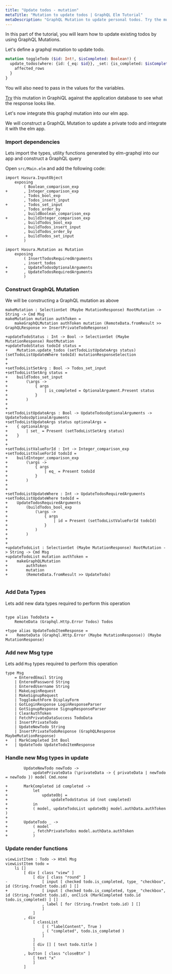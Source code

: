 ```yaml
---
title: "Update todos - mutation"
metaTitle: "Mutation to update todos | GraphQL Elm Tutorial"
metaDescription: "GraphQL Mutation to update personal todos. Try the mutation in GraphiQL, passing the Authorization token to get authenticated results."
---
```


In this part of the tutorial, you will learn how to update existing todos by using GraphQL Mutations.

Let's define a graphql mutation to update todo.

```graphql
mutation toggleTodo ($id: Int!, $isCompleted: Boolean!) {
  update_todos(where: {id: {_eq: $id}}, _set: {is_completed: $isCompleted}) {
    affected_rows
  }
}
```

You will also need to pass in the values for the variables.

[Try](https://learn.hasura.io/graphql/graphiql?tutorial=react-native) this mutation in GraphiQL against the application database to see what the response looks like.

Let's now integrate this graphql mutation into our elm app.

We will construct a GraphQL Mutation to update a private todo and integrate it with the elm app.


### Import dependencies

Lets import the types, utility functions generated by elm-graphql into our app and construct a GraphQL query

Open `src/Main.elm` and add the following code:

<GithubLink link="https://github.com/hasura/graphql-engine/blob/master/community/learn/graphql-tutorials/tutorials/elm-graphql/app-final/src/Main.elm" text="src/Main.elm" />


```
import Hasura.InputObject
    exposing
        ( Boolean_comparison_exp
+       , Integer_comparison_exp
        , Todos_bool_exp
        , Todos_insert_input
+       , Todos_set_input
        , Todos_order_by
        , buildBoolean_comparison_exp
+       , buildInteger_comparison_exp
        , buildTodos_bool_exp
        , buildTodos_insert_input
        , buildTodos_order_by
+       , buildTodos_set_input
        )

import Hasura.Mutation as Mutation
    exposing
        ( InsertTodosRequiredArguments
        , insert_todos
+       , UpdateTodosOptionalArguments
+       , UpdateTodosRequiredArguments
        )

```

### Construct GraphQL Mutation

We will be constructing a GraphQL mutation as above

```
makeMutation : SelectionSet (Maybe MutationResponse) RootMutation -> String -> Cmd Msg
makeMutation mutation authToken =
    makeGraphQLMutation authToken mutation (RemoteData.fromResult >> GraphQLResponse >> InsertPrivateTodoResponse)

+updateTodoStatus : Int -> Bool -> SelectionSet (Maybe MutationResponse) RootMutation
+updateTodoStatus todoId status =
+    Mutation.update_todos (setTodoListUpdateArgs status) (setTodoListUpdateWhere todoId) mutationResponseSelection
+
+
+setTodoListSetArg : Bool -> Todos_set_input
+setTodoListSetArg status =
+    buildTodos_set_input
+        (\args ->
+            { args
+                | is_completed = OptionalArgument.Present status
+            }
+        )
+
+
+setTodoListUpdateArgs : Bool -> UpdateTodosOptionalArguments -> UpdateTodosOptionalArguments
+setTodoListUpdateArgs status optionalArgs =
+    { optionalArgs
+        | set_ = Present (setTodoListSetArg status)
+    }
+
+
+setTodoListValueForId : Int -> Integer_comparison_exp
+setTodoListValueForId todoId =
+    buildInteger_comparison_exp
+        (\args ->
+            { args
+                | eq_ = Present todoId
+            }
+        )
+
+
+setTodoListUpdateWhere : Int -> UpdateTodosRequiredArguments
+setTodoListUpdateWhere todoId =
+    UpdateTodosRequiredArguments
+        (buildTodos_bool_exp
+            (\args ->
+                { args
+                    | id = Present (setTodoListValueForId todoId)
+                }
+            )
+        )
+
+
+updateTodoList : SelectionSet (Maybe MutationResponse) RootMutation -> String -> Cmd Msg
+updateTodoList mutation authToken =
+    makeGraphQLMutation
+        authToken
+        mutation
+        (RemoteData.fromResult >> UpdateTodo)


```

### Add Data Types

Lets add new data types required to perform this operation

```

type alias TodoData =
    RemoteData (Graphql.Http.Error Todos) Todos

+type alias UpdateTodoItemResponse =
+    RemoteData (Graphql.Http.Error (Maybe MutationResponse)) (Maybe MutationResponse)

```


### Add new Msg type

Lets add `Msg` types required to perform this operation

```
type Msg
    = EnteredEmail String
    | EnteredPassword String
    | EnteredUsername String
    | MakeLoginRequest
    | MakeSignupRequest
    | ToggleAuthForm DisplayForm
    | GotLoginResponse LoginResponseParser
    | GotSignupResponse SignupResponseParser
    | ClearAuthToken
    | FetchPrivateDataSuccess TodoData
    | InsertPrivateTodo
    | UpdateNewTodo String
    | InsertPrivateTodoResponse (GraphQLResponse MaybeMutationResponse)
+   | MarkCompleted Int Bool
+   | UpdateTodo UpdateTodoItemResponse
```


### Handle new Msg types in update

```
        UpdateNewTodo newTodo ->
            updatePrivateData (\privateData -> { privateData | newTodo = newTodo }) model Cmd.none

+       MarkCompleted id completed ->
+           let
+               updateObj =
+                   updateTodoStatus id (not completed)
+           in
+           ( model, updateTodoList updateObj model.authData.authToken )
+
+       UpdateTodo _ ->
+           ( model
+           , fetchPrivateTodos model.authData.authToken
+           )

```


### Update render functions


```
viewListItem : Todo -> Html Msg
viewListItem todo =
    li []
        [ div [ class "view" ]
            [ div [ class "round" ]
-               [ input [ checked todo.is_completed, type_ "checkbox", id (String.fromInt todo.id) ] []
+               [ input [ checked todo.is_completed, type_ "checkbox", id (String.fromInt todo.id), onClick (MarkCompleted todo.id todo.is_completed) ] []
                , label [ for (String.fromInt todo.id) ] []
                ]
            ]
        , div
            [ classList
                [ ( "labelContent", True )
                , ( "completed", todo.is_completed )
                ]
            ]
            [ div [] [ text todo.title ]
            ]
        , button [ class "closeBtn" ]
            [ text "x"
            ]
        ]
```
